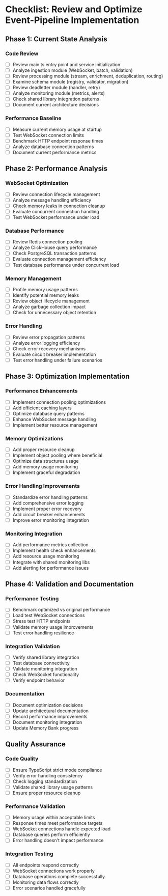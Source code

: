 # Checklist: Review and Optimize Event-Pipeline Implementation

## Phase 1: Current State Analysis

### Code Review

- [ ] Review main.ts entry point and service initialization
- [ ] Analyze ingestion module (WebSocket, batch, validation)
- [ ] Review processing module (stream, enrichment, deduplication, routing)
- [ ] Examine schema module (registry, validator, migration)
- [ ] Review deadletter module (handler, retry)
- [ ] Analyze monitoring module (metrics, alerts)
- [ ] Check shared library integration patterns
- [ ] Document current architecture decisions

### Performance Baseline

- [ ] Measure current memory usage at startup
- [ ] Test WebSocket connection limits
- [ ] Benchmark HTTP endpoint response times
- [ ] Analyze database connection patterns
- [ ] Document current performance metrics

## Phase 2: Performance Analysis

### WebSocket Optimization

- [ ] Review connection lifecycle management
- [ ] Analyze message handling efficiency
- [ ] Check memory leaks in connection cleanup
- [ ] Evaluate concurrent connection handling
- [ ] Test WebSocket performance under load

### Database Performance

- [ ] Review Redis connection pooling
- [ ] Analyze ClickHouse query performance
- [ ] Check PostgreSQL transaction patterns
- [ ] Evaluate connection management efficiency
- [ ] Test database performance under concurrent load

### Memory Management

- [ ] Profile memory usage patterns
- [ ] Identify potential memory leaks
- [ ] Review object lifecycle management
- [ ] Analyze garbage collection impact
- [ ] Check for unnecessary object retention

### Error Handling

- [ ] Review error propagation patterns
- [ ] Analyze error logging efficiency
- [ ] Check error recovery mechanisms
- [ ] Evaluate circuit breaker implementation
- [ ] Test error handling under failure scenarios

## Phase 3: Optimization Implementation

### Performance Enhancements

- [ ] Implement connection pooling optimizations
- [ ] Add efficient caching layers
- [ ] Optimize database query patterns
- [ ] Enhance WebSocket message handling
- [ ] Implement better resource management

### Memory Optimizations

- [ ] Add proper resource cleanup
- [ ] Implement object pooling where beneficial
- [ ] Optimize data structures usage
- [ ] Add memory usage monitoring
- [ ] Implement graceful degradation

### Error Handling Improvements

- [ ] Standardize error handling patterns
- [ ] Add comprehensive error logging
- [ ] Implement proper error recovery
- [ ] Add circuit breaker enhancements
- [ ] Improve error monitoring integration

### Monitoring Integration

- [ ] Add performance metrics collection
- [ ] Implement health check enhancements
- [ ] Add resource usage monitoring
- [ ] Integrate with shared monitoring libs
- [ ] Add alerting for performance issues

## Phase 4: Validation and Documentation

### Performance Testing

- [ ] Benchmark optimized vs original performance
- [ ] Load test WebSocket connections
- [ ] Stress test HTTP endpoints
- [ ] Validate memory usage improvements
- [ ] Test error handling resilience

### Integration Validation

- [ ] Verify shared library integration
- [ ] Test database connectivity
- [ ] Validate monitoring integration
- [ ] Check WebSocket functionality
- [ ] Verify endpoint behavior

### Documentation

- [ ] Document optimization decisions
- [ ] Update architectural documentation
- [ ] Record performance improvements
- [ ] Document monitoring integration
- [ ] Update Memory Bank progress

## Quality Assurance

### Code Quality

- [ ] Ensure TypeScript strict mode compliance
- [ ] Verify error handling consistency
- [ ] Check logging standardization
- [ ] Validate shared library usage patterns
- [ ] Ensure proper resource cleanup

### Performance Validation

- [ ] Memory usage within acceptable limits
- [ ] Response times meet performance targets
- [ ] WebSocket connections handle expected load
- [ ] Database queries perform efficiently
- [ ] Error handling doesn't impact performance

### Integration Testing

- [ ] All endpoints respond correctly
- [ ] WebSocket connections work properly
- [ ] Database operations complete successfully
- [ ] Monitoring data flows correctly
- [ ] Error scenarios handled gracefully
